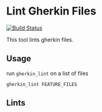 # Lint Gherkin Files

[![Build Status](https://travis-ci.org/funkwerk/gherkin_lint.svg)](https://travis-ci.org/funkwerk/gherkin_lint)

This tool lints gherkin files.

## Usage

run `gherkin_lint` on a list of files

    gherkin_lint FEATURE_FILES

## Lints
